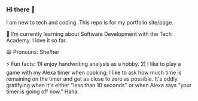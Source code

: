 ### Hi there 👋
I am new to tech and coding. This repo is for my portfolio site/page.

 🌱 I’m currently learning about Software Development with the Tech Academy. I love it so far.
 
 😄 Pronouns: She/her
 
⚡ Fun facts: 1)I enjoy handwriting analysis as a hobby. 
2) I like to play a game with my Alexa timer when cooking; I like to ask how much time is remaining on the timer and get as close to zero as possible. It's oddly gratifying when it's either "less than 10 seconds" or when Alexa says "your timer is going off now." Haha.
